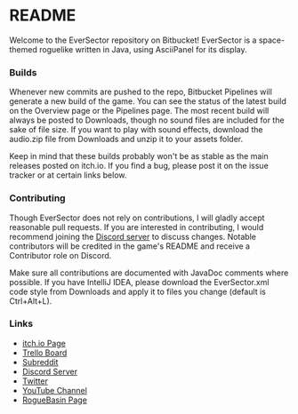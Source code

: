 # README #

Welcome to the EverSector repository on Bitbucket! EverSector is a space-themed roguelike written in Java, using AsciiPanel for its display.

### Builds ###

Whenever new commits are pushed to the repo, Bitbucket Pipelines will generate a new build of the game. You can see the status of the latest build on the Overview page or the Pipelines page. The most recent build will always be posted to Downloads, though no sound files are included for the sake of file size. If you want to play with sound effects, download the audio.zip file from Downloads and unzip it to your assets folder.

Keep in mind that these builds probably won't be as stable as the main releases posted on itch.io. If you find a bug, please post it on the issue tracker or at certain links below.

### Contributing ###

Though EverSector does not rely on contributions, I will gladly accept reasonable pull requests. If you are interested in contributing, I would recommend joining the [Discord server](https://discord.gg/TZTEQTz) to discuss changes. Notable contributors will be credited in the game's README and receive a Contributor role on Discord.

Make sure all contributions are documented with JavaDoc comments where possible. If you have IntelliJ IDEA, please download the EverSector.xml code style from Downloads and apply it to files you change (default is Ctrl+Alt+L).

### Links ###

* [itch.io Page](https://boldorf.itch.io/eversector)
* [Trello Board](https://trello.com/b/nOsMSRe3)
* [Subreddit](https://reddit.com/r/EverSector)
* [Discord Server](https://discord.gg/TZTEQTz)
* [Twitter](https://twitter.com/DLMogrithe)
* [YouTube Channel](https://youtube.com/BoldorfSmokebane)
* [RogueBasin Page](http://roguebasin.com/index.php?title=EverSector)